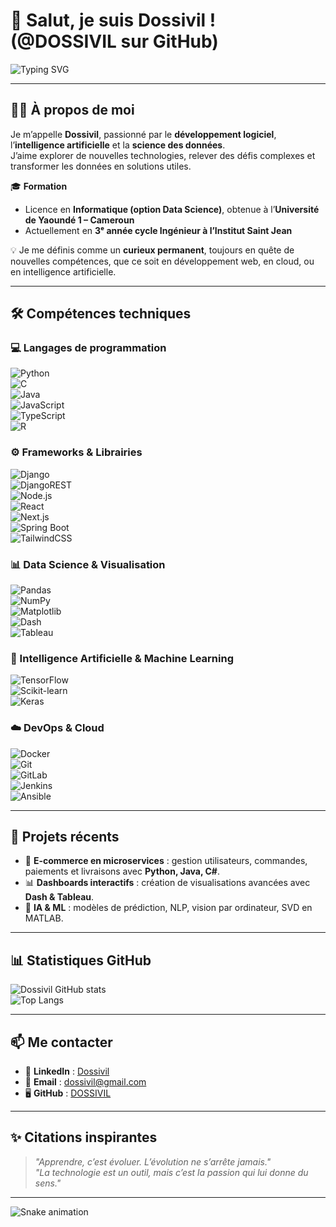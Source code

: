 # 👋 Salut, je suis Dossivil ! (@DOSSIVIL sur GitHub)

![Typing SVG](https://readme-typing-svg.herokuapp.com?size=24&duration=4000&color=36BCF7&vCenter=true&width=600&lines=Développeur+Fullstack+💻;Data+Engineer+📊;Ingénieur+en+formation+🚀;Passionné+d'IA+et+de+Data+Science+🤖)

---

## 👨‍🎓 À propos de moi  

Je m’appelle **Dossivil**, passionné par le **développement logiciel**, l’**intelligence artificielle** et la **science des données**.  
J’aime explorer de nouvelles technologies, relever des défis complexes et transformer les données en solutions utiles.  

🎓 **Formation**  
- Licence en **Informatique (option Data Science)**, obtenue à l’**Université de Yaoundé 1 – Cameroun**  
- Actuellement en **3ᵉ année cycle Ingénieur à l’Institut Saint Jean**  

💡 Je me définis comme un **curieux permanent**, toujours en quête de nouvelles compétences, que ce soit en développement web, en cloud, ou en intelligence artificielle.  

---

## 🛠️ Compétences techniques  

### 💻 Langages de programmation  
![Python](https://img.shields.io/badge/Python-3670A0?style=for-the-badge&logo=python&logoColor=ffdd54)  
![C](https://img.shields.io/badge/C-00599C?style=for-the-badge&logo=c&logoColor=white)  
![Java](https://img.shields.io/badge/Java-ED8B00?style=for-the-badge&logo=java&logoColor=white)  
![JavaScript](https://img.shields.io/badge/JavaScript-323330?style=for-the-badge&logo=javascript&logoColor=f7df1e)  
![TypeScript](https://img.shields.io/badge/TypeScript-007ACC?style=for-the-badge&logo=typescript&logoColor=white)  
![R](https://img.shields.io/badge/R-276DC3?style=for-the-badge&logo=r&logoColor=white)  

### ⚙️ Frameworks & Librairies  
![Django](https://img.shields.io/badge/Django-092E20?style=for-the-badge&logo=django&logoColor=white)  
![DjangoREST](https://img.shields.io/badge/Django%20REST-ff1709?style=for-the-badge&logo=django&logoColor=white&color=ff1709&labelColor=gray)  
![Node.js](https://img.shields.io/badge/Node.js-43853D?style=for-the-badge&logo=node.js&logoColor=white)  
![React](https://img.shields.io/badge/React-20232A?style=for-the-badge&logo=react&logoColor=61DAFB)  
![Next.js](https://img.shields.io/badge/Next.js-000000?style=for-the-badge&logo=nextdotjs&logoColor=white)  
![Spring Boot](https://img.shields.io/badge/Spring_Boot-6DB33F?style=for-the-badge&logo=spring&logoColor=white)  
![TailwindCSS](https://img.shields.io/badge/TailwindCSS-38B2AC?style=for-the-badge&logo=tailwind-css&logoColor=white)  

### 📊 Data Science & Visualisation  
![Pandas](https://img.shields.io/badge/Pandas-150458?style=for-the-badge&logo=pandas&logoColor=white)  
![NumPy](https://img.shields.io/badge/NumPy-013243?style=for-the-badge&logo=numpy&logoColor=white)  
![Matplotlib](https://img.shields.io/badge/Matplotlib-013243?style=for-the-badge&logo=plotly&logoColor=white)  
![Dash](https://img.shields.io/badge/Dash-1DA1F2?style=for-the-badge&logo=plotly&logoColor=white)  
![Tableau](https://img.shields.io/badge/Tableau-E97627?style=for-the-badge&logo=tableau&logoColor=white)  

### 🤖 Intelligence Artificielle & Machine Learning  
![TensorFlow](https://img.shields.io/badge/TensorFlow-FF6F00?style=for-the-badge&logo=TensorFlow&logoColor=white)  
![Scikit-learn](https://img.shields.io/badge/Scikit--learn-F7931E?style=for-the-badge&logo=scikit-learn&logoColor=white)  
![Keras](https://img.shields.io/badge/Keras-D00000?style=for-the-badge&logo=keras&logoColor=white)  

### ☁️ DevOps & Cloud  
![Docker](https://img.shields.io/badge/Docker-2496ED?style=for-the-badge&logo=docker&logoColor=white)  
![Git](https://img.shields.io/badge/Git-F05033?style=for-the-badge&logo=git&logoColor=white)  
![GitLab](https://img.shields.io/badge/GitLab-CI%2FCD-FC6D26?style=for-the-badge&logo=gitlab&logoColor=white)  
![Jenkins](https://img.shields.io/badge/Jenkins-D24939?style=for-the-badge&logo=jenkins&logoColor=white)  
![Ansible](https://img.shields.io/badge/Ansible-EE0000?style=for-the-badge&logo=ansible&logoColor=white)  

---

## 💼 Projets récents  
- 🛒 **E-commerce en microservices** : gestion utilisateurs, commandes, paiements et livraisons avec **Python, Java, C#**.  
- 📊 **Dashboards interactifs** : création de visualisations avancées avec **Dash & Tableau**.  
- 🤖 **IA & ML** : modèles de prédiction, NLP, vision par ordinateur, SVD en MATLAB.  

---

## 📊 Statistiques GitHub  

![Dossivil GitHub stats](https://github-readme-stats.vercel.app/api?username=DOSSIVIL&show_icons=true&theme=tokyonight)  
![Top Langs](https://github-readme-stats.vercel.app/api/top-langs/?username=DOSSIVIL&layout=compact&theme=tokyonight)  

---

## 📫 Me contacter  
- 💼 **LinkedIn** : [Dossivil](www.linkedin.com/in/rivoire-vianey-dossivil-896427320)  
- 📧 **Email** : dossivil@gmail.com  
- 🖥️ **GitHub** : [DOSSIVIL](https://github.com/DOSSIVIL)  

---

## ✨ Citations inspirantes  

> *"Apprendre, c’est évoluer. L’évolution ne s’arrête jamais."*  
> *"La technologie est un outil, mais c’est la passion qui lui donne du sens."*  

---

![Snake animation](https://github.com/DOSSIVIL/DOSSIVIL/blob/output/github-contribution-grid-snake.svg)
